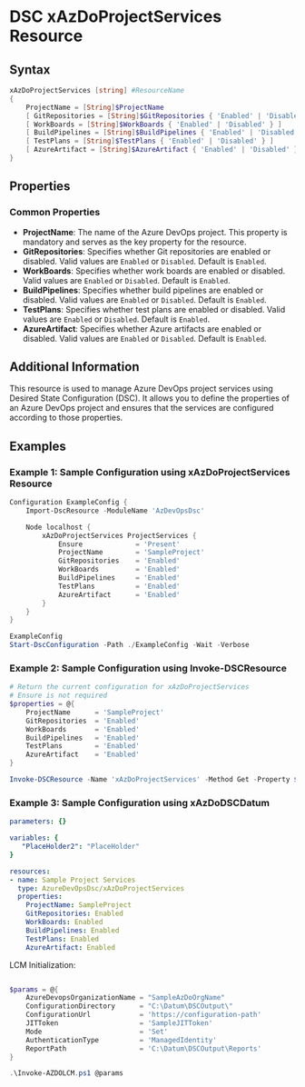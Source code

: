 # DSC xAzDoProjectServices Resource

## Syntax

```PowerShell
xAzDoProjectServices [string] #ResourceName
{
    ProjectName = [String]$ProjectName
    [ GitRepositories = [String]$GitRepositories { 'Enabled' | 'Disabled' } ]
    [ WorkBoards = [String]$WorkBoards { 'Enabled' | 'Disabled' } ]
    [ BuildPipelines = [String]$BuildPipelines { 'Enabled' | 'Disabled' } ]
    [ TestPlans = [String]$TestPlans { 'Enabled' | 'Disabled' } ]
    [ AzureArtifact = [String]$AzureArtifact { 'Enabled' | 'Disabled' } ]
}
```

## Properties

### Common Properties

- **ProjectName**: The name of the Azure DevOps project. This property is mandatory and serves as the key property for the resource.
- **GitRepositories**: Specifies whether Git repositories are enabled or disabled. Valid values are `Enabled` or `Disabled`. Default is `Enabled`.
- **WorkBoards**: Specifies whether work boards are enabled or disabled. Valid values are `Enabled` or `Disabled`. Default is `Enabled`.
- **BuildPipelines**: Specifies whether build pipelines are enabled or disabled. Valid values are `Enabled` or `Disabled`. Default is `Enabled`.
- **TestPlans**: Specifies whether test plans are enabled or disabled. Valid values are `Enabled` or `Disabled`. Default is `Enabled`.
- **AzureArtifact**: Specifies whether Azure artifacts are enabled or disabled. Valid values are `Enabled` or `Disabled`. Default is `Enabled`.

## Additional Information

This resource is used to manage Azure DevOps project services using Desired State Configuration (DSC). It allows you to define the properties of an Azure DevOps project and ensures that the services are configured according to those properties.

## Examples

### Example 1: Sample Configuration using xAzDoProjectServices Resource

```PowerShell
Configuration ExampleConfig {
    Import-DscResource -ModuleName 'AzDevOpsDsc'

    Node localhost {
        xAzDoProjectServices ProjectServices {
            Ensure             = 'Present'
            ProjectName        = 'SampleProject'
            GitRepositories    = 'Enabled'
            WorkBoards         = 'Enabled'
            BuildPipelines     = 'Enabled'
            TestPlans          = 'Enabled'
            AzureArtifact      = 'Enabled'
        }
    }
}

ExampleConfig
Start-DscConfiguration -Path ./ExampleConfig -Wait -Verbose
```

### Example 2: Sample Configuration using Invoke-DSCResource

```PowerShell
# Return the current configuration for xAzDoProjectServices
# Ensure is not required
$properties = @{
    ProjectName      = 'SampleProject'
    GitRepositories  = 'Enabled'
    WorkBoards       = 'Enabled'
    BuildPipelines   = 'Enabled'
    TestPlans        = 'Enabled'
    AzureArtifact    = 'Enabled'
}

Invoke-DSCResource -Name 'xAzDoProjectServices' -Method Get -Property $properties -ModuleName 'AzureDevOpsDsc'
```

### Example 3: Sample Configuration using xAzDoDSCDatum

```YAML
parameters: {}

variables: {
   "PlaceHolder2": "PlaceHolder"  
}

resources:
- name: Sample Project Services
  type: AzureDevOpsDsc/xAzDoProjectServices
  properties:
    ProjectName: SampleProject
    GitRepositories: Enabled
    WorkBoards: Enabled
    BuildPipelines: Enabled
    TestPlans: Enabled
    AzureArtifact: Enabled
```

LCM Initialization:

```PowerShell

$params = @{
    AzureDevopsOrganizationName = "SampleAzDoOrgName"
    ConfigurationDirectory      = "C:\Datum\DSCOutput\"
    ConfigurationUrl            = 'https://configuration-path'
    JITToken                    = 'SampleJITToken'
    Mode                        = 'Set'
    AuthenticationType          = 'ManagedIdentity'
    ReportPath                  = 'C:\Datum\DSCOutput\Reports'
}

.\Invoke-AZDOLCM.ps1 @params
```

